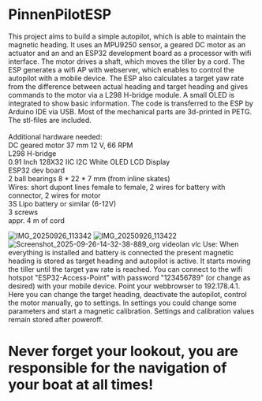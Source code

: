 # PinnenPilotESP
This project aims to build a simple autopilot, which is able to maintain the magnetic heading. It uses an MPU9250 sensor, a geared DC motor as an actuator and an and an ESP32 development board as a processor with wifi interface. The motor drives a shaft, which moves the tiller by a cord. The ESP generates a wifi AP with webserver, which enables to control the autopilot with a mobile device. The ESP also calculates a target yaw rate from the difference between actual heading and target heading and gives commands to the motor via a L298 H-bridge module. A small OLED is integrated to show basic information. The code is transferred to the ESP by Arduino IDE via USB.
Most of the mechanical parts are 3d-printed in PETG. The stl-files are included.<br/><br/>
Additional hardware needed:<br/>
DC geared motor 37 mm 12 V, 66 RPM<br/>
L298 H-bridge<br/>
0.91 Inch 128X32 IIC I2C White OLED LCD Display<br/>
ESP32 dev board<br/>
2 ball bearings 8 * 22 * 7 mm (from inline skates)<br/>
Wires: short dupont lines female to female, 2 wires for battery with connector, 2 wires for motor<br/>
3S Lipo battery or similar (6-12V)<br/>
3 screws <br/>
appr. 4 m of cord<br/>

![IMG_20250926_113342](https://github.com/user-attachments/assets/10f7dbf1-3afe-4346-9344-481ae8cce848)
![IMG_20250926_113422](https://github.com/user-attachments/assets/660ce9b7-7906-4cd9-9fa0-f0f0dd629042)
![Screenshot_2025-09-26-14-32-38-889_org videolan vlc](https://github.com/user-attachments/assets/517e3b20-d279-4738-bdfa-d34ef4084f68)
Use: When everything is installed and battery is connected the present magnetic heading is stored as target heading and autopilot is active. It starts moving the tiller until the target yaw rate is reached. You can connect to the wifi hotspot "ESP32-Access-Point" with password "123456789" (or change as desired) with your mobile device. Point your webbrowser to 192.178.4.1. Here you can change the target heading, deactivate the autopilot, control the motor manually, go to settings. In settings you could change some parameters and start a magnetic calibration. Settings and calibration values remain stored after poweroff. <br/>
# Never forget your lookout, you are responsible for the navigation of your boat at all times!
